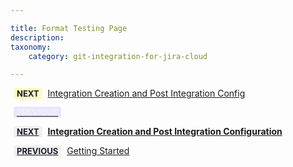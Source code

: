 ```yaml
---

title: Format Testing Page
description:
taxonomy:
    category: git-integration-for-jira-cloud

---
```



<b style='background-color:#FFFCC3; padding:1px 5px; color:#181D28; border-radius:3px; margin: 0 5px; font-size: small;'>NEXT</b> [Integration Creation and Post Integration Config](https://help.gitkraken.com/git-integration-for-jira-cloud/Getting-Started-Guide-Integration-Creation-Post-Integration-Config)


[<b style='background-color:#EAE5FE; padding:1px 5px; color:#F1F1F1; border-radius:3px; margin: 0 5px; font-size: small;'>PREVIOUS</b>](https://help.gitkraken.com/git-integration-for-jira-cloud/Getting-Started-Guide/)



[<b style='background-color:#F1F1F1; padding:1px 5px; color:#181D28; border-radius:3px; margin: 0 5px; font-size: small;'>NEXT</b>](https://help.gitkraken.com/git-integration-for-jira-cloud/Getting-Started-Guide-Integration-Creation-Post-Integration-Config) <a href="https://help.gitkraken.com/git-integration-for-jira-cloud/Getting-Started-Guide-Integration-Creation-Post-Integration-Config">**Integration Creation and Post Integration Configuration**</a>

[<b style='background-color:#F1F1F1; padding:1px 5px; color:#181D28; border-radius:3px; margin: 0 5px; font-size: small;'>PREVIOUS</b>](https://help.gitkraken.com/git-integration-for-jira-cloud/Getting-Started-Guide/) <a href="https://help.gitkraken.com/git-integration-for-jira-cloud/Getting-Started-Guide/">Getting Started</a>

